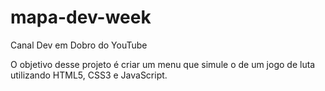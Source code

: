 # mapa-dev-week
Canal Dev em Dobro do YouTube

O objetivo desse projeto é criar um menu que simule o de um jogo de luta utilizando HTML5, CSS3 e JavaScript.
